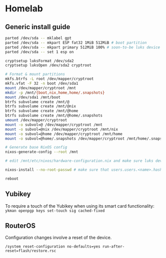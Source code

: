 # Homelab

## Generic install guide

```bash
parted /dev/sda -- mklabel gpt
parted /dev/sda -- mkpart ESP fat32 1MiB 512MiB # boot partition
parted /dev/sda -- mkpart primary 512MiB 100% # soon-to-be luks device
parted /dev/sda -- set 1 esp on

cryptsetup luksFormat /dev/sda2
cryptsetup luksOpen /dev/sda2 cryptroot

# Format & mount partitions
mkfs.btrfs -L root /dev/mapper/cryptroot
mkfs.vfat -F 32 -n boot /dev/sda1
mount /dev/mapper/cryptroot /mnt
mkdir -p /mnt/{boot,nix,home,home/.snapshots}
mount /dev/sda1 /mnt/boot
btrfs subvolume create /mnt/@
btrfs subvolume create /mnt/@nix
btrfs subvolume create /mnt/@home
btrfs subvolume create /mnt/@home/.snapshots
umount /dev/mapper/cryptroot
mount -o subvol=@ /dev/mapper/cryptroot /mnt
mount -o subvol=@nix /dev/mapper/cryptroot /mnt/nix
mount -o subvol=@home /dev/mapper/cryptroot /mnt/home
mount -o subvol=@home/.snapshots /dev/mapper/cryptroot /mnt/home/.snapshots

# Generate base NixOS config
nixos-generate-config --root /mnt

# edit /mnt/etc/nixos/hardware-configuration.nix and make sure luks device and subvolumes are present

nixos-install --no-root-passwd # make sure that users.users.<name>.hashedPassword is set!

reboot
```

## Yubikey

To require a touch of the Yubikey when using its smart card functionality:
`ykman openpgp keys set-touch sig cached-fixed`

## RouterOS

Configuration changes involve a reset of the device.

```rascal
/system reset-configuration no-defaults=yes run-after-reset=flash/restore.rsc
```
